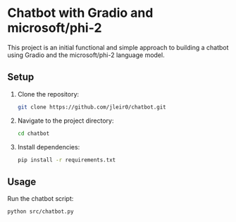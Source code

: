 # Chatbot with Gradio and microsoft/phi-2

This project is an initial functional and simple approach to building a chatbot using Gradio and the microsoft/phi-2 language model.

## Setup

1. Clone the repository:

    ```bash
    git clone https://github.com/jleir0/chatbot.git
    ```

2. Navigate to the project directory:

    ```bash
    cd chatbot
    ```

3. Install dependencies:

    ```bash
    pip install -r requirements.txt
    ```

## Usage

Run the chatbot script:

```bash
python src/chatbot.py

